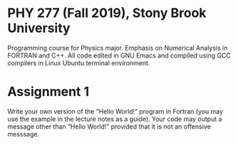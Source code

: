 # PHY 277 (Fall 2019), Stony Brook University
Programming course for Physics major. Emphasis on Numerical Analysis in FORTRAN and C++. 
All code edited in GNU Emacs and compiled using GCC compilers in Linux Ubuntu terminal environment.

# Assignment 1
Write your own version of the “Hello World!” program in Fortran 
(you may use the example in the lecture notes as a guide). 
Your code may output a message other than “Hello World!” 
provided that it is not an offensive messsage.